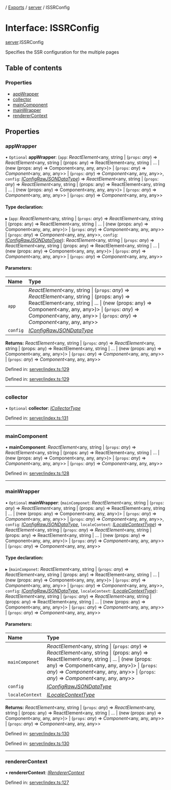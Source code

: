 [](../README.md) / [Exports](../modules.md) / [server](../modules/server.md) / ISSRConfig

# Interface: ISSRConfig

[server](../modules/server.md).ISSRConfig

Specifies the SSR configuration for the multiple pages

## Table of contents

### Properties

- [appWrapper](server.issrconfig.md#appwrapper)
- [collector](server.issrconfig.md#collector)
- [mainComponent](server.issrconfig.md#maincomponent)
- [mainWrapper](server.issrconfig.md#mainwrapper)
- [rendererContext](server.issrconfig.md#renderercontext)

## Properties

### appWrapper

• `Optional` **appWrapper**: (`app`: *ReactElement*<any, string \| (`props`: *any*) => *ReactElement*<any, string \| (props: any) =\> ReactElement<any, string \| ... \| (new (props: any) =\> Component<any, any, any\>)\> \| (`props`: *any*) => *Component*<any, any, any\>\> \| (`props`: *any*) => *Component*<any, any, any\>\>, `config`: [*IConfigRawJSONDataType*](config.iconfigrawjsondatatype.md)) => *ReactElement*<any, string \| (`props`: *any*) => *ReactElement*<any, string \| (props: any) =\> ReactElement<any, string \| ... \| (new (props: any) =\> Component<any, any, any\>)\> \| (`props`: *any*) => *Component*<any, any, any\>\> \| (`props`: *any*) => *Component*<any, any, any\>\>

#### Type declaration:

▸ (`app`: *ReactElement*<any, string \| (`props`: *any*) => *ReactElement*<any, string \| (props: any) =\> ReactElement<any, string \| ... \| (new (props: any) =\> Component<any, any, any\>)\> \| (`props`: *any*) => *Component*<any, any, any\>\> \| (`props`: *any*) => *Component*<any, any, any\>\>, `config`: [*IConfigRawJSONDataType*](config.iconfigrawjsondatatype.md)): *ReactElement*<any, string \| (`props`: *any*) => *ReactElement*<any, string \| (props: any) =\> ReactElement<any, string \| ... \| (new (props: any) =\> Component<any, any, any\>)\> \| (`props`: *any*) => *Component*<any, any, any\>\> \| (`props`: *any*) => *Component*<any, any, any\>\>

#### Parameters:

Name | Type |
:------ | :------ |
`app` | *ReactElement*<any, string \| (`props`: *any*) => *ReactElement*<any, string \| (props: any) =\> ReactElement<any, string \| ... \| (new (props: any) =\> Component<any, any, any\>)\> \| (`props`: *any*) => *Component*<any, any, any\>\> \| (`props`: *any*) => *Component*<any, any, any\>\> |
`config` | [*IConfigRawJSONDataType*](config.iconfigrawjsondatatype.md) |

**Returns:** *ReactElement*<any, string \| (`props`: *any*) => *ReactElement*<any, string \| (props: any) =\> ReactElement<any, string \| ... \| (new (props: any) =\> Component<any, any, any\>)\> \| (`props`: *any*) => *Component*<any, any, any\>\> \| (`props`: *any*) => *Component*<any, any, any\>\>

Defined in: [server/index.ts:129](https://github.com/onzag/itemize/blob/3efa2a4a/server/index.ts#L129)

Defined in: [server/index.ts:129](https://github.com/onzag/itemize/blob/3efa2a4a/server/index.ts#L129)

___

### collector

• `Optional` **collector**: [*ICollectorType*](client.icollectortype.md)

Defined in: [server/index.ts:131](https://github.com/onzag/itemize/blob/3efa2a4a/server/index.ts#L131)

___

### mainComponent

• **mainComponent**: *ReactElement*<any, string \| (`props`: *any*) => *ReactElement*<any, string \| (props: any) =\> ReactElement<any, string \| ... \| (new (props: any) =\> Component<any, any, any\>)\> \| (`props`: *any*) => *Component*<any, any, any\>\> \| (`props`: *any*) => *Component*<any, any, any\>\>

Defined in: [server/index.ts:128](https://github.com/onzag/itemize/blob/3efa2a4a/server/index.ts#L128)

___

### mainWrapper

• `Optional` **mainWrapper**: (`mainComponet`: *ReactElement*<any, string \| (`props`: *any*) => *ReactElement*<any, string \| (props: any) =\> ReactElement<any, string \| ... \| (new (props: any) =\> Component<any, any, any\>)\> \| (`props`: *any*) => *Component*<any, any, any\>\> \| (`props`: *any*) => *Component*<any, any, any\>\>, `config`: [*IConfigRawJSONDataType*](config.iconfigrawjsondatatype.md), `localeContext`: [*ILocaleContextType*](client_internal_providers_locale_provider.ilocalecontexttype.md)) => *ReactElement*<any, string \| (`props`: *any*) => *ReactElement*<any, string \| (props: any) =\> ReactElement<any, string \| ... \| (new (props: any) =\> Component<any, any, any\>)\> \| (`props`: *any*) => *Component*<any, any, any\>\> \| (`props`: *any*) => *Component*<any, any, any\>\>

#### Type declaration:

▸ (`mainComponet`: *ReactElement*<any, string \| (`props`: *any*) => *ReactElement*<any, string \| (props: any) =\> ReactElement<any, string \| ... \| (new (props: any) =\> Component<any, any, any\>)\> \| (`props`: *any*) => *Component*<any, any, any\>\> \| (`props`: *any*) => *Component*<any, any, any\>\>, `config`: [*IConfigRawJSONDataType*](config.iconfigrawjsondatatype.md), `localeContext`: [*ILocaleContextType*](client_internal_providers_locale_provider.ilocalecontexttype.md)): *ReactElement*<any, string \| (`props`: *any*) => *ReactElement*<any, string \| (props: any) =\> ReactElement<any, string \| ... \| (new (props: any) =\> Component<any, any, any\>)\> \| (`props`: *any*) => *Component*<any, any, any\>\> \| (`props`: *any*) => *Component*<any, any, any\>\>

#### Parameters:

Name | Type |
:------ | :------ |
`mainComponet` | *ReactElement*<any, string \| (`props`: *any*) => *ReactElement*<any, string \| (props: any) =\> ReactElement<any, string \| ... \| (new (props: any) =\> Component<any, any, any\>)\> \| (`props`: *any*) => *Component*<any, any, any\>\> \| (`props`: *any*) => *Component*<any, any, any\>\> |
`config` | [*IConfigRawJSONDataType*](config.iconfigrawjsondatatype.md) |
`localeContext` | [*ILocaleContextType*](client_internal_providers_locale_provider.ilocalecontexttype.md) |

**Returns:** *ReactElement*<any, string \| (`props`: *any*) => *ReactElement*<any, string \| (props: any) =\> ReactElement<any, string \| ... \| (new (props: any) =\> Component<any, any, any\>)\> \| (`props`: *any*) => *Component*<any, any, any\>\> \| (`props`: *any*) => *Component*<any, any, any\>\>

Defined in: [server/index.ts:130](https://github.com/onzag/itemize/blob/3efa2a4a/server/index.ts#L130)

Defined in: [server/index.ts:130](https://github.com/onzag/itemize/blob/3efa2a4a/server/index.ts#L130)

___

### rendererContext

• **rendererContext**: [*IRendererContext*](client_providers_renderer.irenderercontext.md)

Defined in: [server/index.ts:127](https://github.com/onzag/itemize/blob/3efa2a4a/server/index.ts#L127)
